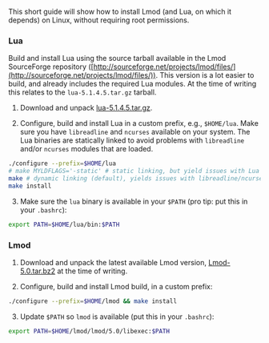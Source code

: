 This short guide will show how to install Lmod (and Lua, on which it depends) on Linux, without requiring root permissions.


### Lua

Build and install Lua using the source tarball available in the Lmod SourceForge repository ([http://sourceforge.net/projects/lmod/files/](http://sourceforge.net/projects/lmod/files/)). This version is a lot easier to build, and already includes the required Lua modules. At the time of writing this relates to the `lua-5.1.4.5.tar.gz` tarball.

1. Download and unpack [lua-5.1.4.5.tar.gz](http://sourceforge.net/projects/lmod/files/lua-5.1.4.5.tar.gz/download).

2. Configure, build and install Lua in a custom prefix, e.g., `$HOME/lua`. Make sure you have `libreadline` and `ncurses` available on your system. The Lua binaries are statically linked to avoid problems with `libreadline` and/or `ncurses` modules that are loaded.

```bash
./configure --prefix=$HOME/lua
# make MYLDFLAGS='-static' # static linking, but yield issues with Lua modules: 
make # dynamic linking (default), yields issues with libreadline/ncurses modules
make install
```

3. Make sure the `lua` binary is available in your `$PATH` (pro tip: put this in your `.bashrc`):

```bash
export PATH=$HOME/lua/bin:$PATH
```

### Lmod

1. Download and unpack the latest available Lmod version, [Lmod-5.0.tar.bz2](http://sourceforge.net/projects/lmod/files/Lmod-5.0.tar.bz2/download) at the time of writing.

2. Configure, build and install Lmod build, in a custom prefix:
```bash
./configure --prefix=$HOME/lmod && make install
```

3. Update `$PATH` so `lmod` is available (put this in your `.bashrc`):
```bash
export PATH=$HOME/lmod/lmod/5.0/libexec:$PATH
```
